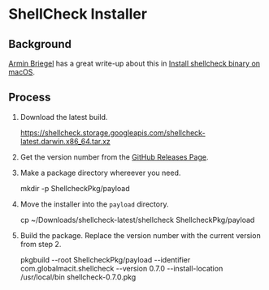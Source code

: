 # ShellCheck Installer

## Background

[Armin Briegel](https://scriptingosx.com/about/) has a great write-up about this in [Install shellcheck binary on macOS](https://scriptingosx.com/2019/11/install-shellcheck-binary-on-macos-updated/).

## Process

1. Download the latest build.

	https://shellcheck.storage.googleapis.com/shellcheck-latest.darwin.x86_64.tar.xz

2. Get the version number from the [GitHub Releases Page](https://github.com/koalaman/shellcheck/releases).
3. Make a package directory whereever you need.

	mkdir -p ShellcheckPkg/payload

4. Move the installer into the `payload` directory.

	cp ~/Downloads/shellcheck-latest/shellcheck ShellcheckPkg/payload

5. Build the package. Replace the version number with the current version from step 2.

	pkgbuild --root ShellcheckPkg/payload --identifier com.globalmacit.shellcheck --version 0.7.0 --install-location /usr/local/bin shellcheck-0.7.0.pkg